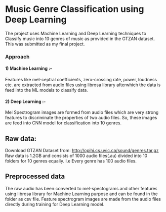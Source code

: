 # Music Genre Classification using Deep Learning
The project uses Machine Learning and Deep Learning techniques to Classify music into 10 genres of music as provided in the GTZAN dataset. This was submitted as my final project.

### Approach

#### 1) Machine Learning :-
Features like mel-ceptral coefficients, zero-crossing rate, power, loudness etc. are extracted from audio files using librosa library afterwhich the data is feed into the ML models to classify data.

#### 2) Deep Learning :-
Mel Spectrogram images are formed from audio files which are very strong features to discriminate the properties of two audio files. So, these images are feed into CNN model for classification into 10 genres.

## Raw data:
Download GTZAN Dataset from: http://opihi.cs.uvic.ca/sound/genres.tar.gz
Raw data is 1.2GB and consists of 1000 audio files(.au) divided into 10 folders for 10 genres equally. I.e Every genre has 100 audio files.

## Preprocessed data
The raw audio has been converted to mel-spectograms and other features using librosa library for Machine Learning purpose and can be found in the folder as csv file. Feature spectrogram images are made from the audio files directly during training for Deep Learning model.
